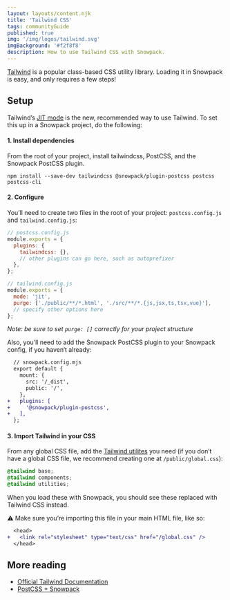 ```yaml
---
layout: layouts/content.njk
title: 'Tailwind CSS'
tags: communityGuide
published: true
img: '/img/logos/tailwind.svg'
imgBackground: '#f2f8f8'
description: How to use Tailwind CSS with Snowpack.
---
```


[Tailwind](https://tailwindcss.com) is a popular class-based CSS utility library. Loading it in Snowpack is easy, and only requires a few steps!

## Setup

Tailwind’s [JIT mode][tailwind-jit] is the new, recommended way to use Tailwind. To set this up in a Snowpack project, do the following:

#### 1. Install dependencies

From the root of your project, install tailwindcss, PostCSS, and the Snowpack PostCSS plugin.

```
npm install --save-dev tailwindcss @snowpack/plugin-postcss postcss postcss-cli
```

#### 2. Configure

You’ll need to create two files in the root of your project: `postcss.config.js` and `tailwind.config.js`:

```js
// postcss.config.js
module.exports = {
  plugins: {
    tailwindcss: {},
    // other plugins can go here, such as autoprefixer
  },
};
```

```js
// tailwind.config.js
module.exports = {
  mode: 'jit',
  purge: ['./public/**/*.html', './src/**/*.{js,jsx,ts,tsx,vue}'],
  // specify other options here
};
```

_Note: be sure to set `purge: []` correctly for your project structure_

Also, you’ll need to add the Snowpack PostCSS plugin to your Snowpack config, if you haven‘t already:

```diff
  // snowpack.config.mjs
  export default {
    mount: {
      src: '/_dist',
      public: '/',
    },
+   plugins: [
+     '@snowpack/plugin-postcss',
+   ],
  };
```

#### 3. Import Tailwind in your CSS

From any global CSS file, add the [Tailwind utilites][tailwind-utilities] you need (if you don’t have a global CSS file, we recommend creating one at `/public/global.css`):

```css
@tailwind base;
@tailwind components;
@tailwind utilities;
```

When you load these with Snowpack, you should see these replaced with Tailwind CSS instead.

⚠️ Make sure you’re importing this file in your main HTML file, like so:

```diff
  <head>
+   <link rel="stylesheet" type="text/css" href="/global.css" />
  </head>
```

## More reading

- [Official Tailwind Documentation][tailwind-postcss]
- [PostCSS + Snowpack][snowpack-postcss]

[snowpack-postcss]: /guides/postcss/
[tailwind-jit]: https://tailwindcss.com/docs/just-in-time-mode
[tailwind-postcss]: https://tailwindcss.com/docs/installation/#using-tailwind-with-postcss
[tailwind-utilities]: https://tailwindcss.com/docs/adding-new-utilities#using-css
